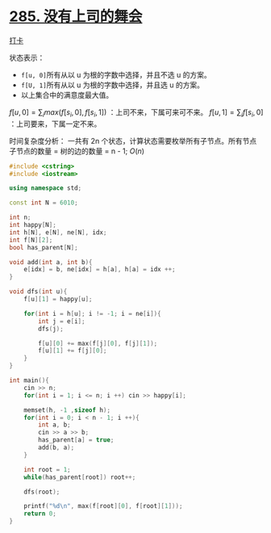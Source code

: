# [285. 没有上司的舞会](https://www.acwing.com/problem/content/287/)

[打卡](https://www.acwing.com/activity/content/problem/content/1012/1/)

状态表示：

- `f[u, 0]`所有从以 u 为根的字数中选择，并且不选 u 的方案。
- `f[U, 1]`所有从以 u 为根的字数中选择，并且选 u 的方案。
- 以上集合中的满意度最大值。

$f[u, 0] = \sum_i max(f[s_i, 0], f[s_i, 1])$ ：上司不来，下属可来可不来。
$f[u, 1] = \sum_i f[s_i, 0]$ ：上司要来，下属一定不来。

时间复杂度分析： 一共有 2n 个状态，计算状态需要枚举所有子节点。所有节点子节点的数量 = 树的边的数量 = n - 1; $O(n)$

```c++
#include <cstring>
#include <iostream>

using namespace std;

const int N = 6010;

int n;
int happy[N];
int h[N], e[N], ne[N], idx;
int f[N][2];
bool has_parent[N];

void add(int a, int b){
    e[idx] = b, ne[idx] = h[a], h[a] = idx ++;
}

void dfs(int u){
    f[u][1] = happy[u];

    for(int i = h[u]; i != -1; i = ne[i]){
        int j = e[i];
        dfs(j);

        f[u][0] += max(f[j][0], f[j][1]);
        f[u][1] += f[j][0];
    }
}

int main(){
    cin >> n;
    for(int i = 1; i <= n; i ++) cin >> happy[i];

    memset(h, -1 ,sizeof h);
    for(int i = 0; i < n - 1; i ++){
        int a, b;
        cin >> a >> b;
        has_parent[a] = true;
        add(b, a);
    }

    int root = 1;
    while(has_parent[root]) root++;

    dfs(root);

    printf("%d\n", max(f[root][0], f[root][1]));
    return 0;
}
```
